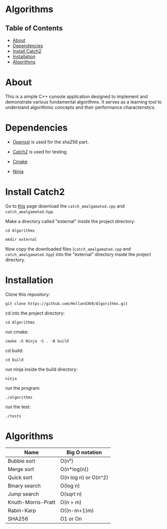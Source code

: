 # Algorithms

## Table of Contents

- [About](#About)
- [Dependencies](#Dependencies)
- [Install Catch2](#Install-Catch2)
- [Installation](#Installation)
- [Algorithms](#Algorithms)

# About

This is a simple C++ console application designed to implement and demonstrate various fundamental algorithms. It serves as a learning tool to understand algorithmic concepts and their performance characteristics.

# Dependencies

- [Openssl](https://www.openssl.org/) is used for the sha256 part.

- [Catch2](https://github.com/catchorg/Catch2) is used for testing.

- [Cmake](https://cmake.org/)

- [Ninja](https://ninja-build.org/)

# Install Catch2

Go to [this](https://github.com/catchorg/Catch2/releases/tag/v3.8.1) page download the `catch_amalgamated.cpp` and `catch_amalgamated.hpp`.

Make a directory called "external" inside the project directory:

```
cd Algorithms
```

```
mkdir external
```

Now copy the downloaded files (`catch_amalgamated.cpp` and `catch_amalgamated.hpp`) into the "external" directory inside the project directory.

# Installation

Clone this repository:

```
git clone https://github.com/Helland369/Algorithms.git
```

cd into the project directory:

```
cd Algorithms
```

run cmake:

```
cmake -G Ninja -S . -B build
```

cd build:

```
cd build
```

run ninja inside the build directory:
```
ninja
```

run the program:
```
./algorithms
```

run the test:
```
./tests
```

# Algorithms

| Name               | Big O notation       |
|--------------------|----------------------|
| Bubble sort        | O(n²)                |
| Merge sort         | O(n*log(n))          |
| Quick sort         | O(n log n) or O(n^2) |
| Binary search      | O(log n)             |
| Jump search        | O(sqrt n)            |
| Knuth-Morris-Pratt | O(n + m)             |
| Rabin-Karp         | O((n-m+1)m)          |
| SHA256             | O1 or On             |
